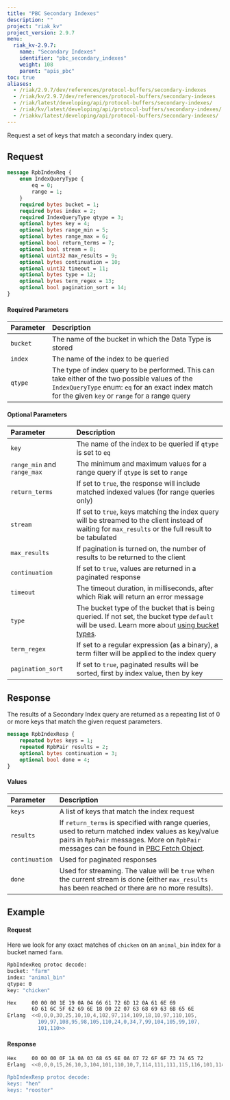 ```yaml
---
title: "PBC Secondary Indexes"
description: ""
project: "riak_kv"
project_version: 2.9.7
menu:
  riak_kv-2.9.7:
    name: "Secondary Indexes"
    identifier: "pbc_secondary_indexes"
    weight: 108
    parent: "apis_pbc"
toc: true
aliases:
  - /riak/2.9.7/dev/references/protocol-buffers/secondary-indexes
  - /riak/kv/2.9.7/dev/references/protocol-buffers/secondary-indexes
  - /riak/latest/developing/api/protocol-buffers/secondary-indexes/
  - /riak/kv/latest/developing/api/protocol-buffers/secondary-indexes/
  - /riakkv/latest/developing/api/protocol-buffers/secondary-indexes/
---
```


Request a set of keys that match a secondary index query.

## Request

```protobuf
message RpbIndexReq {
    enum IndexQueryType {
        eq = 0;
        range = 1;
    }
    required bytes bucket = 1;
    required bytes index = 2;
    required IndexQueryType qtype = 3;
    optional bytes key = 4;
    optional bytes range_min = 5;
    optional bytes range_max = 6;
    optional bool return_terms = 7;
    optional bool stream = 8;
    optional uint32 max_results = 9;
    optional bytes continuation = 10;
    optional uint32 timeout = 11;
    optional bytes type = 12;
    optional bytes term_regex = 13;
    optional bool pagination_sort = 14;
}
```

#### Required Parameters

Parameter | Description
:---------|:-----------
`bucket` | The name of the bucket in which the Data Type is stored
`index` | The name of the index to be queried
`qtype` | The type of index query to be performed. This can take either of the two possible values of the `IndexQueryType` enum: `eq` for an exact index match for the given `key` or `range` for a range query

#### Optional Parameters

Parameter | Description
:---------|:-----------
`key` | The name of the index to be queried if `qtype` is set to `eq`
`range_min` and `range_max` | The minimum and maximum values for a range query if `qtype` is set to `range`
`return_terms` | If set to `true`, the response will include matched indexed values (for range queries only)
`stream` | If set to `true`, keys matching the index query will be streamed to the client instead of waiting for `max_results` or the full result to be tabulated
`max_results` | If pagination is turned on, the number of results to be returned to the client
`continuation` | If set to `true`, values are returned in a paginated response
`timeout` | The timeout duration, in milliseconds, after which Riak will return an error message
`type` | The bucket type of the bucket that is being queried. If not set, the bucket type `default` will be used. Learn more about [using bucket types]({{<baseurl>}}riak/kv/2.9.7/developing/usage/bucket-types).
`term_regex` | If set to a regular expression (as a binary), a term filter will be applied to the index query
`pagination_sort` | If set to `true`, paginated results will be sorted, first by index value, then by key

## Response

The results of a Secondary Index query are returned as a repeating list
of 0 or more keys that match the given request parameters.

```protobuf
message RpbIndexResp {
    repeated bytes keys = 1;
    repeated RpbPair results = 2;
    optional bytes continuation = 3;
    optional bool done = 4;
}
```

#### Values

Parameter | Description
:---------|:-----------
`keys` | A list of keys that match the index request
`results` | If `return_terms` is specified with range queries, used to return matched index values as key/value pairs in `RpbPair` messages. More on `RpbPair` messages can be found in [PBC Fetch Object]({{<baseurl>}}riak/kv/2.9.7/developing/api/protocol-buffers/fetch-object).
`continuation` | Used for paginated responses
`done` | Used for streaming. The value will be `true` when the current stream is done (either `max_results` has been reached or there are no more results).

## Example

#### Request

Here we look for any exact matches of `chicken` on an `animal_bin` index
for a bucket named `farm`.

```bash
RpbIndexReq protoc decode:
bucket: "farm"
index: "animal_bin"
qtype: 0
key: "chicken"

Hex     00 00 00 1E 19 0A 04 66 61 72 6D 12 0A 61 6E 69
        6D 61 6C 5F 62 69 6E 18 00 22 07 63 68 69 63 6B 65 6E
Erlang  <<0,0,0,30,25,10,10,4,102,97,114,109,18,10,97,110,105,
          109,97,108,95,98,105,110,24,0,34,7,99,104,105,99,107,
          101,110>>
```

#### Response

```bash
Hex     00 00 00 0F 1A 0A 03 68 65 6E 0A 07 72 6F 6F 73 74 65 72
Erlang  <<0,0,0,15,26,10,3,104,101,110,10,7,114,111,111,115,116,101,114>>

RpbIndexResp protoc decode:
keys: "hen"
keys: "rooster"
```



